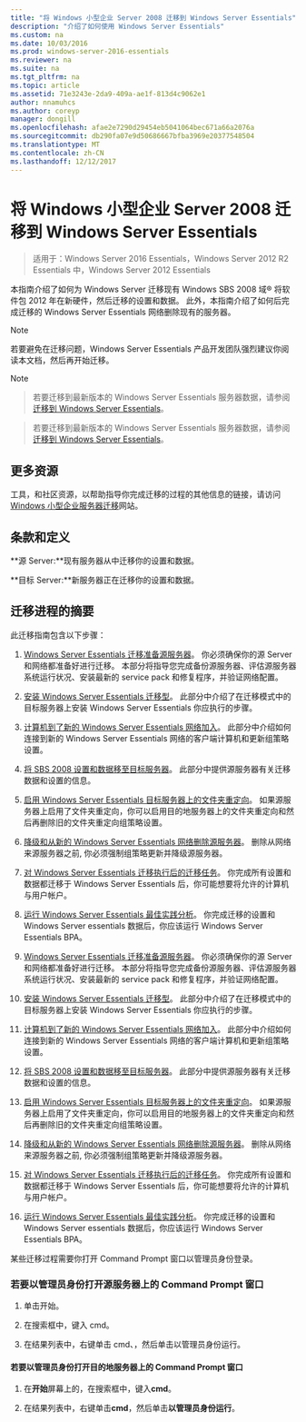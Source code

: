 ```yaml
---
title: "将 Windows 小型企业 Server 2008 迁移到 Windows Server Essentials"
description: "介绍了如何使用 Windows Server Essentials"
ms.custom: na
ms.date: 10/03/2016
ms.prod: windows-server-2016-essentials
ms.reviewer: na
ms.suite: na
ms.tgt_pltfrm: na
ms.topic: article
ms.assetid: 71e3243e-2da9-409a-ae1f-813d4c9062e1
author: nnamuhcs
ms.author: coreyp
manager: dongill
ms.openlocfilehash: afae2e7290d29454eb5041064bec671a66a2076a
ms.sourcegitcommit: db290fa07e9d50686667bfba3969e20377548504
ms.translationtype: MT
ms.contentlocale: zh-CN
ms.lasthandoff: 12/12/2017
---
```

# <a name="migrate-windows-small-business-server-2008-to-windows-server-essentials"></a>将 Windows 小型企业 Server 2008 迁移到 Windows Server Essentials

>适用于：Windows Server 2016 Essentials，Windows Server 2012 R2 Essentials 中，Windows Server 2012 Essentials

本指南介绍了如何为 Windows Server 迁移现有 Windows SBS 2008 域® 将软件包 2012 年在新硬件，然后迁移的设置和数据。 此外，本指南介绍了如何后完成迁移的 Windows Server Essentials 网络删除现有的服务器。  
  
> [!NOTE]
>  若要避免在迁移问题，Windows Server Essentials 产品开发团队强烈建议你阅读本文档，然后再开始迁移。  
  
> [!NOTE]

>  若要迁移到最新版本的 Windows Server Essentials 服务器数据，请参阅[迁移到 Windows Server Essentials](Migrate-from-Previous-Versions-to-Windows-Server-Essentials-or-Windows-Server-Essentials-Experience.md)。  

>  若要迁移到最新版本的 Windows Server Essentials 服务器数据，请参阅[迁移到 Windows Server Essentials](../migrate/Migrate-from-Previous-Versions-to-Windows-Server-Essentials-or-Windows-Server-Essentials-Experience.md)。  

  
## <a name="additional-resources"></a>更多资源  
 工具，和社区资源，以帮助指导你完成迁移的过程的其他信息的链接，请访问[Windows 小型企业服务器迁移](https://go.microsoft.com/fwlink/?LinkId=217520)网站。  
  
## <a name="terms-and-definitions"></a>条款和定义  
 **源 Server:**现有服务器从中迁移你的设置和数据。  
  
 **目标 Server:**新服务器正在迁移你的设置和数据。  
  
## <a name="migration-process-summary"></a>迁移进程的摘要  
 此迁移指南包含以下步骤：  
  

1.  [Windows Server Essentials 迁移准备源服务器](Prepare-your-Source-Server-for-Windows-Server-Essentials-migration.md)。  你必须确保你的源 Server 和网络都准备好进行迁移。 本部分将指导您完成备份源服务器、评估源服务器系统运行状况、安装最新的 service pack 和修复程序，并验证网络配置。  
  
2.  [安装 Windows Server Essentials 迁移型](Install-Windows-Server-Essentials-in-migration-mode.md)。  此部分中介绍了在迁移模式中的目标服务器上安装 Windows Server Essentials 你应执行的步骤。  
  
3.  [计算机到了新的 Windows Server Essentials 网络加入](Join-computers-to-the-new-Windows-Server-Essentials-network.md)。  此部分中介绍如何连接到新的 Windows Server Essentials 网络的客户端计算机和更新组策略设置。  
  
4.  [将 SBS 2008 设置和数据移至目标服务器](Move-Windows-SBS-2008-settings-and-data-to-the-Destination-Server-for-Windows-Server-Essentials-migration.md)。  此部分中提供源服务器有关迁移数据和设置的信息。  
  
5.  [启用 Windows Server Essentials 目标服务器上的文件夹重定向](Enable-folder-redirection-on-the-Windows-Server-Essentials-Destination-Server.md)。  如果源服务器上启用了文件夹重定向，你可以启用目的地服务器上的文件夹重定向和然后再删除旧的文件夹重定向组策略设置。  
  
6.  [降级和从新的 Windows Server Essentials 网络删除源服务器](Demote-and-remove-the-Source-Server-from-the-new-Windows-Server-Essentials-network.md)。  删除从网络来源服务器之前, 你必须强制组策略更新并降级源服务器。  
  
7.  [对 Windows Server Essentials 迁移执行后的迁移任务](Perform-post-migration-tasks-for-Windows-Server-Essentials-migration.md)。  你完成所有设置和数据都迁移于 Windows Server Essentials 后，你可能想要将允许的计算机与用户帐户。  
  
8.  [运行 Windows Server Essentials 最佳实践分析](Run-the-Windows-Server-Essentials-Best-Practices-Analyzer.md)。  你完成迁移的设置和 Windows Server essentials 数据后，你应该运行 Windows Server Essentials BPA。  

1.  [Windows Server Essentials 迁移准备源服务器](../migrate/Prepare-your-Source-Server-for-Windows-Server-Essentials-migration.md)。  你必须确保你的源 Server 和网络都准备好进行迁移。 本部分将指导您完成备份源服务器、评估源服务器系统运行状况、安装最新的 service pack 和修复程序，并验证网络配置。  
  
2.  [安装 Windows Server Essentials 迁移型](../migrate/Install-Windows-Server-Essentials-in-migration-mode.md)。  此部分中介绍了在迁移模式中的目标服务器上安装 Windows Server Essentials 你应执行的步骤。  
  
3.  [计算机到了新的 Windows Server Essentials 网络加入](../migrate/Join-computers-to-the-new-Windows-Server-Essentials-network.md)。  此部分中介绍如何连接到新的 Windows Server Essentials 网络的客户端计算机和更新组策略设置。  
  
4.  [将 SBS 2008 设置和数据移至目标服务器](../migrate/Move-Windows-SBS-2008-settings-and-data-to-the-Destination-Server-for-Windows-Server-Essentials-migration.md)。  此部分中提供源服务器有关迁移数据和设置的信息。  
  
5.  [启用 Windows Server Essentials 目标服务器上的文件夹重定向](../migrate/Enable-folder-redirection-on-the-Windows-Server-Essentials-Destination-Server.md)。  如果源服务器上启用了文件夹重定向，你可以启用目的地服务器上的文件夹重定向和然后再删除旧的文件夹重定向组策略设置。  
  
6.  [降级和从新的 Windows Server Essentials 网络删除源服务器](../migrate/Demote-and-remove-the-Source-Server-from-the-new-Windows-Server-Essentials-network.md)。  删除从网络来源服务器之前, 你必须强制组策略更新并降级源服务器。  
  
7.  [对 Windows Server Essentials 迁移执行后的迁移任务](../migrate/Perform-post-migration-tasks-for-Windows-Server-Essentials-migration.md)。  你完成所有设置和数据都迁移于 Windows Server Essentials 后，你可能想要将允许的计算机与用户帐户。  
  
8.  [运行 Windows Server Essentials 最佳实践分析](../migrate/Run-the-Windows-Server-Essentials-Best-Practices-Analyzer.md)。  你完成迁移的设置和 Windows Server essentials 数据后，你应该运行 Windows Server Essentials BPA。  

  
 某些迁移过程需要你打开 Command Prompt 窗口以管理员身份登录。  
  
###  <a name="BKMK_OpenACommandPromptAsAdmin"></a>若要以管理员身份打开源服务器上的 Command Prompt 窗口  
  
1.  单击开始。  
  
2.  在搜索框中，键入 cmd。  
  
3.  在结果列表中，右键单击 cmd、，然后单击以管理员身份运行。  
  
#### <a name="to-open-a-command-prompt-window-on-the-destination-server-as-an-administrator"></a>若要以管理员身份打开目的地服务器上的 Command Prompt 窗口  
  
1.  在**开始**屏幕上的，在搜索框中，键入**cmd**。  
  
2.  在结果列表中，右键单击**cmd**，然后单击**以管理员身份运行**。
